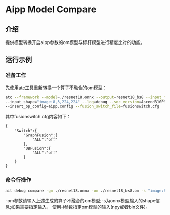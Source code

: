 # Aipp Model Compare


## 介绍

提供模型转换开启aipp参数的om模型与标杆模型进行精度比对的功能。

## 运行示例

### 准备工作
先使用[atc工具](https://www.hiascend.com/document/detail/zh/canncommercial/60RC1/inferapplicationdev/atctool/atctool_0001.html)重新转换一个算子不融合的om模型：
```sh
atc --framework --model=./resnet18.onnx --output=resnet18_bs8 --input_format=NCHW \
--input_shape="image:8,3,224,224" --log=debug --soc_version=Ascend310P3 \
--insert_op_config=aipp.config --fusion_switch_file=fusionswitch.cfg
```
其中fusionswitch.cfg内容如下：
```
{
    "Switch":{
        "GraphFusion":{
            "ALL":"off"
        },
        "UBFusion":{
            "ALL":"off"
        }
    }
}
```

### 命令行操作
  ```sh
  ait debug compare -gm ./resnet18.onnx -om ./resnet18_bs8.om -s "image:8,3,224,224"
  ```
-om参数请输入上述生成的算子不融合的om模型;-s为onnx模型输入的shape信息;如果需要指定输入，
使用-i参数指定om模型的输入(npy或者bin文件)。